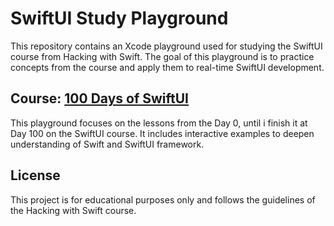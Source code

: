 # SwiftUI Study Playground

This repository contains an Xcode playground used for studying the SwiftUI course from Hacking with Swift. The goal of this playground is to practice concepts from the course and apply them to real-time SwiftUI development.

## Course: [100 Days of SwiftUI](https://www.hackingwithswift.com/100/swiftui/11)
This playground focuses on the lessons from the Day 0, until i finish it at Day 100 on the SwiftUI course. It includes interactive examples to deepen understanding of Swift and SwiftUI framework.

## License
This project is for educational purposes only and follows the guidelines of the Hacking with Swift course.
